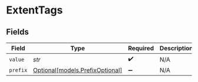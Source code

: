 # ExtentTags


## Fields

| Field                                                          | Type                                                           | Required                                                       | Description                                                    |
| -------------------------------------------------------------- | -------------------------------------------------------------- | -------------------------------------------------------------- | -------------------------------------------------------------- |
| `value`                                                        | *str*                                                          | :heavy_check_mark:                                             | N/A                                                            |
| `prefix`                                                       | [Optional[models.PrefixOptional]](../models/prefixoptional.md) | :heavy_minus_sign:                                             | N/A                                                            |